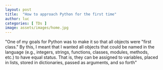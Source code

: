 ```yaml
---
layout: post
title:  "How to approach Python for the first time"
author: luc
categories: [ TDs ]
image: assets/images/home.jpg
---
```


"One of my goals for Python was to make it so that all objects were "first class." By this, I meant that I wanted all objects that could be named in the language (e.g., integers, strings, functions, classes, modules, methods, etc.) to have equal status. That is, they can be assigned to variables, placed in lists, stored in dictionaries, passed as arguments, and so forth"